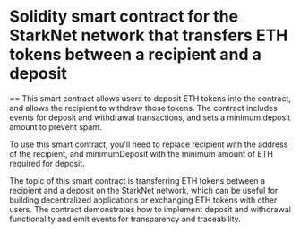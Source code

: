 # Solidity smart contract for the StarkNet network that transfers ETH tokens between a recipient and a deposit
==
This smart contract allows users to deposit ETH tokens into the contract, and allows the recipient to withdraw those tokens. The contract includes events for deposit and withdrawal transactions, and sets a minimum deposit amount to prevent spam.

To use this smart contract, you'll need to replace recipient with the address of the recipient, and minimumDeposit with the minimum amount of ETH required for deposit.

The topic of this smart contract is transferring ETH tokens between a recipient and a deposit on the StarkNet network, which can be useful for building decentralized applications or exchanging ETH tokens with other users. The contract demonstrates how to implement deposit and withdrawal functionality and emit events for transparency and traceability.
